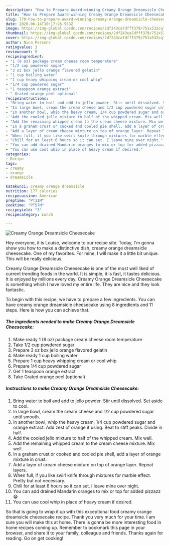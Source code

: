 ```yaml
---
description: "How to Prepare Award-winning Creamy Orange Dreamsicle Cheesecake"
title: "How to Prepare Award-winning Creamy Orange Dreamsicle Cheesecake"
slug: 779-how-to-prepare-award-winning-creamy-orange-dreamsicle-cheesecake
date: 2020-06-14T10:17:26.953Z
image: https://img-global.cpcdn.com/recipes/2df243ca7dfff379/751x532cq70/creamy-orange-dreamsicle-cheesecake-recipe-main-photo.jpg
thumbnail: https://img-global.cpcdn.com/recipes/2df243ca7dfff379/751x532cq70/creamy-orange-dreamsicle-cheesecake-recipe-main-photo.jpg
cover: https://img-global.cpcdn.com/recipes/2df243ca7dfff379/751x532cq70/creamy-orange-dreamsicle-cheesecake-recipe-main-photo.jpg
author: Nina Parsons
ratingvalue: 3
reviewcount: 9
recipeingredient:
- "1 (8 oz) package cream cheese room temperature"
- "1/2 cup powdered sugar"
- "3 oz box jello orange flavored gelatin"
- "1 cup boiling water"
- "1 cup heavy whipping cream or cool whip"
- "1/4 cup powdered sugar"
- "1 teaspoon orange extract"
- " Grated orange peel optional"
recipeinstructions:
- "Bring water to boil and add to jello powder. Stir until dissolved. Set aside to cool."
- "In large bowl, cream the cream cheese and 1/2 cup powdered sugar until smooth."
- "In another bowl, whip the heavy cream, 1/4 cup powdered sugar and orange extract. Add zest of orange if using. Beat to stiff peaks. Divide in half."
- "Add the cooled jello mixture to half of the whipped cream. Mix well."
- "Add the remaining whipped cream to the cream cheese mixture. Mix well."
- "In a graham crust or cooked and cooled pie shell, add a layer of orange mixture in crust."
- "Add a layer of cream cheese mixture on top of orange layer. Repeat layers."
- "When full, if you like swirl knife through mixtures for marble effect. Pretty but not necessary."
- "Chill for at least 6 hours so it can set. I leave mine over night."
- "You can add drained Mandarin oranges to mix or top for added pizzazz 😁"
- "You can use cool whip in place of heavy cream if desired."
categories:
- Recipe
tags:
- creamy
- orange
- dreamsicle

katakunci: creamy orange dreamsicle 
nutrition: 177 calories
recipecuisine: American
preptime: "PT11M"
cooktime: "PT57M"
recipeyield: "3"
recipecategory: Lunch

---
```



![Creamy Orange Dreamsicle Cheesecake](https://img-global.cpcdn.com/recipes/2df243ca7dfff379/751x532cq70/creamy-orange-dreamsicle-cheesecake-recipe-main-photo.jpg)

Hey everyone, it is Louise, welcome to our recipe site. Today, I'm gonna show you how to make a distinctive dish, creamy orange dreamsicle cheesecake. One of my favorites. For mine, I will make it a little bit unique. This will be really delicious.



Creamy Orange Dreamsicle Cheesecake is one of the most well liked of current trending foods in the world. It is simple, it is fast, it tastes delicious. It is enjoyed by millions every day. Creamy Orange Dreamsicle Cheesecake is something which I have loved my entire life. They are nice and they look fantastic.


To begin with this recipe, we have to prepare a few ingredients. You can have creamy orange dreamsicle cheesecake using 8 ingredients and 11 steps. Here is how you can achieve that.

<!--inarticleads1-->

##### The ingredients needed to make Creamy Orange Dreamsicle Cheesecake:

1. Make ready 1 (8 oz) package cream cheese room temperature
1. Take 1/2 cup powdered sugar
1. Prepare 3 oz box jello orange flavored gelatin
1. Make ready 1 cup boiling water
1. Prepare 1 cup heavy whipping cream or cool whip
1. Prepare 1/4 cup powdered sugar
1. Get 1 teaspoon orange extract
1. Take  Grated orange peel (optional)




<!--inarticleads2-->

##### Instructions to make Creamy Orange Dreamsicle Cheesecake:

1. Bring water to boil and add to jello powder. Stir until dissolved. Set aside to cool.
1. In large bowl, cream the cream cheese and 1/2 cup powdered sugar until smooth.
1. In another bowl, whip the heavy cream, 1/4 cup powdered sugar and orange extract. Add zest of orange if using. Beat to stiff peaks. Divide in half.
1. Add the cooled jello mixture to half of the whipped cream. Mix well.
1. Add the remaining whipped cream to the cream cheese mixture. Mix well.
1. In a graham crust or cooked and cooled pie shell, add a layer of orange mixture in crust.
1. Add a layer of cream cheese mixture on top of orange layer. Repeat layers.
1. When full, if you like swirl knife through mixtures for marble effect. Pretty but not necessary.
1. Chill for at least 6 hours so it can set. I leave mine over night.
1. You can add drained Mandarin oranges to mix or top for added pizzazz 😁
1. You can use cool whip in place of heavy cream if desired.




So that is going to wrap it up with this exceptional food creamy orange dreamsicle cheesecake recipe. Thank you very much for your time. I am sure you will make this at home. There is gonna be more interesting food in home recipes coming up. Remember to bookmark this page in your browser, and share it to your family, colleague and friends. Thanks again for reading. Go on get cooking!
